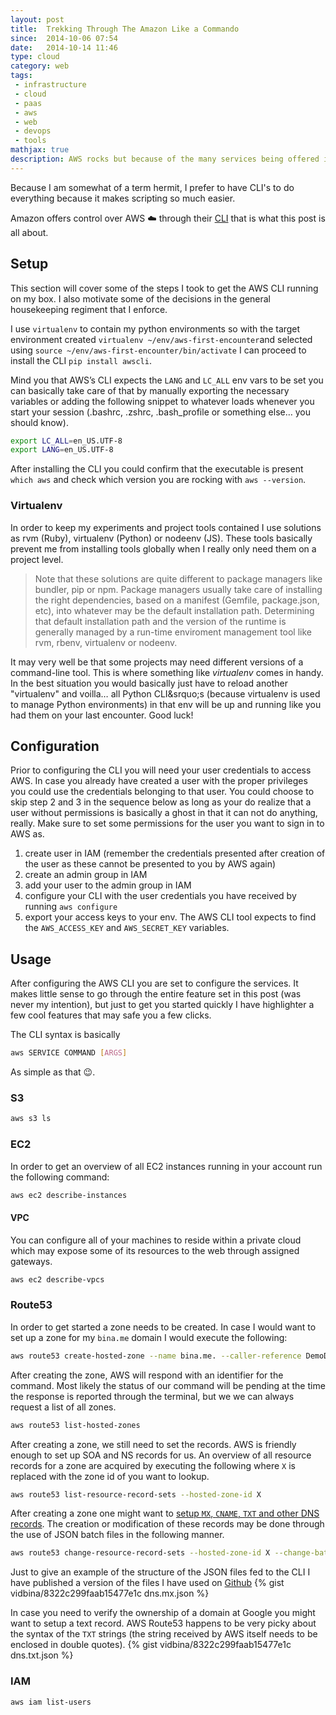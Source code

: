 ```yaml
---
layout: post
title:  Trekking Through The Amazon Like a Commando
since:  2014-10-06 07:54
date:   2014-10-14 11:46
type: cloud
category: web
tags:
 - infrastructure
 - cloud
 - paas
 - aws
 - web
 - devops
 - tools
mathjax: true
description: AWS rocks but because of the many services being offered it may feel like a impenetrable jungle at a first glance. This is my take on navigating that jungle using the CLI as my machete.
---
```

Because I am somewhat of a term hermit, I prefer to have CLI's to do everything
because it makes scripting so much easier.

Amazon offers control over AWS :cloud: through their 
[CLI][installing-awscli] that is what this post is all about.

## Setup
This section will cover some of the steps I took to get the AWS CLI running on
my box. I also motivate some of the decisions in the general housekeeping 
regiment that I enforce.

I use `virtualenv` to contain my python environments so with the target 
environment created `virtualenv ~/env/aws-first-encounter`and selected using 
`source ~/env/aws-first-encounter/bin/activate` I can proceed to install the
CLI `pip install awscli`.

Mind you that AWS&rsquo;s CLI expects the ``LANG`` and ``LC_ALL`` env vars to
be set you can basically take care of that by manually exporting the necessary
variables or adding the following snippet to whatever loads whenever you start
your session (.bashrc, .zshrc, .bash_profile or something else&hellip; you 
should know).

```bash
export LC_ALL=en_US.UTF-8
export LANG=en_US.UTF-8
```

After installing the CLI you could confirm that the executable is present
`which aws` and check which version you are rocking with 
`aws --version`.

### Virtualenv
In order to keep my experiments and project tools contained I use solutions as
rvm (Ruby), virtualenv (Python) or nodeenv (JS). These tools basically prevent
me from installing tools globally when I really only need them on a project
level.

<blockquote>
Note that these solutions are quite different to package managers like bundler,
pip or npm. Package managers usually take care of installing the right 
dependencies, based on a manifest (Gemfile, package.json, etc), into whatever 
may be the default installation path. Determining that default installation 
path and the version of the runtime is generally managed by a run-time
enviroment management tool like rvm, rbenv, virtualenv or nodeenv.
</blockquote>

It may very well be that some projects may need different versions of a
command-line tool. This is where something like *virtualenv* comes in handy. In
the best situation you would basically just have to reload another "virtualenv"
and voilla&hellip; all Python CLI&srquo;s (because virtualenv is used to manage Python
environments) in that env will be up and running like you had them on your last
encounter. Good luck!

## Configuration
Prior to configuring the CLI you will need your user credentials to access AWS.
In case you already have created a user with the proper privileges you could
use the credentials belonging to that user. You could choose to skip step 2 and
3 in the sequence below as long as your do realize that a user without 
permissions is basically a ghost in that it can not do anything, really. Make 
sure to set some permissions for the user you want to sign in to AWS as.

 1. create user in IAM (remember the credentials presented after creation of the
 user as these cannot be presented to you by AWS again)
 2. create an admin group in IAM
 3. add your user to the admin group in IAM
 4. configure your CLI with the user credentials you have received by running 
 `aws configure`
 5. export your access keys to your env. The AWS CLI tool expects to find the
 `AWS_ACCESS_KEY` and `AWS_SECRET_KEY` variables.

## Usage
After configuring the AWS CLI you are set to configure the services. It makes
little sense to go through the entire feature set in this post (was never my
intention), but just to get you started quickly I have highlighter a few cool
features that may safe you a few clicks.

The CLI syntax is basically

```bash
aws SERVICE COMMAND [ARGS]
```

As simple as that :wink:.

<a name="storage"></a>
### S3
```bash
aws s3 ls
```

<a name="vm"></a>
### EC2
In order to get an overview of all EC2 instances running in your account run
the following command:
```bash
aws ec2 describe-instances
```

#### VPC
You can configure all of your machines to reside within a private cloud which
may expose some of its resources to the web through assigned gateways.
```bash
aws ec2 describe-vpcs
```

<a name="dns"></a>
### Route53
In order to get started a zone needs to be created. In case I would want to
set up a zone for my `bina.me` domain I would execute the following:

```bash
aws route53 create-hosted-zone --name bina.me. --caller-reference DemoDNSZoneSetup
```

After creating the zone, AWS will respond with an identifier for the command.
Most likely the status of our command will be pending at the time the response
is reported through the terminal, but we we can always request a list of all
zones.
```bash
aws route53 list-hosted-zones
```

After creating a zone, we still need to set the records. AWS is friendly enough
to set up SOA and NS records for us. An overview of all resource records for a
zone are acquired by executing the following where `X` is replaced with the
zone id of you want to lookup.
```bash
aws route53 list-resource-record-sets --hosted-zone-id X
```

After creating a zone one might want to [setup `MX`, `CNAME`, `TXT` and other
DNS records][create-record-sets]. The creation or modification of these records
may be done through the use of JSON batch files in the following manner.
```bash
aws route53 change-resource-record-sets --hosted-zone-id X --change-batch file://~/path/to/file.json
```

<a name="dns.mx"></a>
Just to give an example of the structure of the JSON files fed to the CLI I 
have published a version of the files I have used on [Github][route53-json-gist]
{% gist vidbina/8322c299faab15477e1c dns.mx.json %}

<a name="dns.txt"></a>
In case you need to verify the ownership of a domain at Google you might want
to setup a text record. AWS Route53 happens to be very picky about the syntax
of the `TXT` strings (the string received by AWS itself needs to be enclosed in
double quotes).
{% gist vidbina/8322c299faab15477e1c dns.txt.json %}

<a name="users"></a>
### IAM
```bash
aws iam list-users
```

[installing-awscli]: http://docs.aws.amazon.com/cli/latest/userguide/installing.html
[confing-awscli]: http://docs.aws.amazon.com/cli/latest/userguide/cli-chap-getting-started.html
[migrate-dns]: http://docs.aws.amazon.com/Route53/latest/DeveloperGuide/MigratingDNS.html
[create-record-sets]: http://docs.aws.amazon.com/cli/latest/reference/route53/change-resource-record-sets.html
[route53-json-gist]: https://gist.github.com/vidbina/8322c299faab15477e1c
